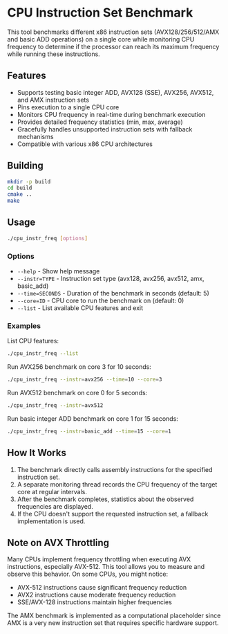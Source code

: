 # CPU Instruction Set Benchmark

This tool benchmarks different x86 instruction sets (AVX128/256/512/AMX and basic ADD operations) on a single core while monitoring CPU frequency to determine if the processor can reach its maximum frequency while running these instructions.

## Features

- Supports testing basic integer ADD, AVX128 (SSE), AVX256, AVX512, and AMX instruction sets
- Pins execution to a single CPU core
- Monitors CPU frequency in real-time during benchmark execution
- Provides detailed frequency statistics (min, max, average)
- Gracefully handles unsupported instruction sets with fallback mechanisms
- Compatible with various x86 CPU architectures

## Building

```bash
mkdir -p build
cd build
cmake ..
make
```

## Usage

```bash
./cpu_instr_freq [options]
```

### Options

- `--help` - Show help message
- `--instr=TYPE` - Instruction set type (avx128, avx256, avx512, amx, basic_add)
- `--time=SECONDS` - Duration of the benchmark in seconds (default: 5)
- `--core=ID` - CPU core to run the benchmark on (default: 0)
- `--list` - List available CPU features and exit

### Examples

List CPU features:
```bash
./cpu_instr_freq --list
```

Run AVX256 benchmark on core 3 for 10 seconds:
```bash
./cpu_instr_freq --instr=avx256 --time=10 --core=3
```

Run AVX512 benchmark on core 0 for 5 seconds:
```bash
./cpu_instr_freq --instr=avx512
```

Run basic integer ADD benchmark on core 1 for 15 seconds:
```bash
./cpu_instr_freq --instr=basic_add --time=15 --core=1
```

## How It Works

1. The benchmark directly calls assembly instructions for the specified instruction set.
2. A separate monitoring thread records the CPU frequency of the target core at regular intervals.
3. After the benchmark completes, statistics about the observed frequencies are displayed.
4. If the CPU doesn't support the requested instruction set, a fallback implementation is used.

## Note on AVX Throttling

Many CPUs implement frequency throttling when executing AVX instructions, especially AVX-512. This tool allows you to measure and observe this behavior. On some CPUs, you might notice:

- AVX-512 instructions cause significant frequency reduction
- AVX2 instructions cause moderate frequency reduction
- SSE/AVX-128 instructions maintain higher frequencies

The AMX benchmark is implemented as a computational placeholder since AMX is a very new instruction set that requires specific hardware support.